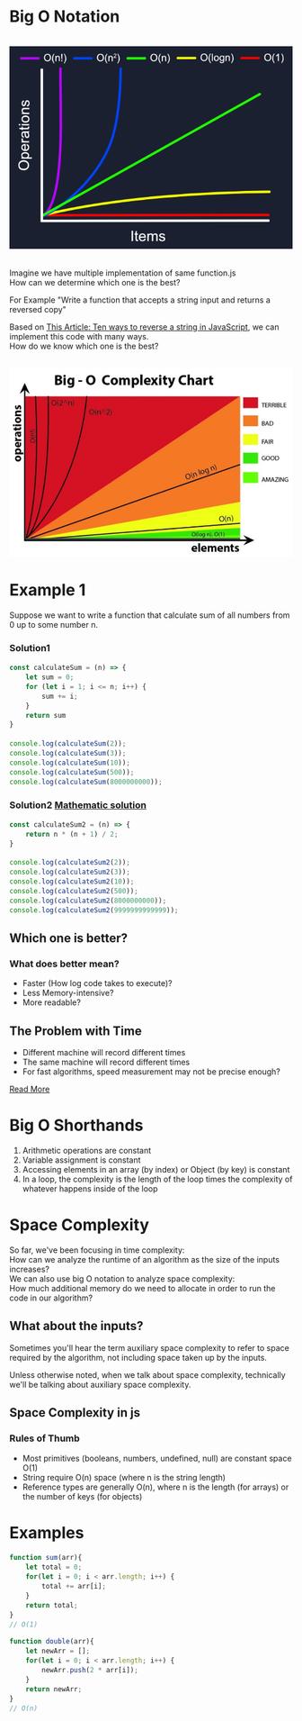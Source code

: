 # Big O Notation

<br>
<img src="images/o-complexity.png" />
<br>
<br>

Imagine we have multiple implementation of same function.js
<br>
How can we determine which one is the best?

For Example "Write a function that accepts a string input and returns a reversed copy"

Based on [This Article: Ten ways to reverse a string in JavaScript](https://eddmann.com/posts/ten-ways-to-reverse-a-string-in-javascript/), we can implement this code with many ways.
<br>
How do we know which one is the best?

<br>
<img src="images/BIG-o.jpeg" />
<br>

# Example 1
Suppose we want to write a function that calculate sum of all numbers from 0 up to some number n.

### Solution1
```JavaScript
const calculateSum = (n) => {
    let sum = 0;
    for (let i = 1; i <= n; i++) {
        sum += i;
    }
    return sum
}

console.log(calculateSum(2));
console.log(calculateSum(3));
console.log(calculateSum(10));
console.log(calculateSum(500));
console.log(calculateSum(8000000000));
```

### Solution2 [Mathematic solution](https://www.wikihow.com/Find-the-Sum-of-an-Arithmetic-Sequence)
```JavaScript
const calculateSum2 = (n) => {
    return n * (n + 1) / 2;
}

console.log(calculateSum2(2));
console.log(calculateSum2(3));
console.log(calculateSum2(10));
console.log(calculateSum2(500));
console.log(calculateSum2(8000000000));
console.log(calculateSum2(9999999999999));
```

## Which one is better?
### What does better mean?
<ul>
    <li>
        Faster (How log code takes to execute)?
    </li>
    <li>
        Less Memory-intensive?
    </li>
    <li>
        More readable?
    </li>
</ul>

## The Problem with Time

<ul>
    <li>
        Different machine will record different times
    </li>
    <li>
        The same machine will record different times
    </li>
    <li>
        For fast algorithms, speed measurement may not be precise enough? 
    </li>
</ul>

[Read More](https://www.freecodecamp.org/news/big-o-notation-why-it-matters-and-why-it-doesnt-1674cfa8a23c/)


# Big O Shorthands

<ol>
    <li>
        Arithmetic operations are constant
    </li>
    <li>
        Variable assignment is constant
    </li>
    <li>
        Accessing elements in an array (by index) or Object (by key) is constant
    </li>
    <li>
        In a loop, the complexity is the length of the loop times the complexity of whatever happens inside of the loop
    </li>
</ol>

 
# Space Complexity

So far, we've been focusing in time complexity:
<br>
How can we analyze the runtime of an algorithm as the size of the inputs increases?
<br>
We can also use big O notation to analyze space complexity: 
<br>
How much additional memory do we need to allocate in order to run the code in our algorithm?

## What about the inputs?
Sometimes you'll hear the term auxiliary space complexity to refer to space required by the algorithm, not including space taken up by the inputs.

Unless otherwise noted, when we talk about space complexity, technically we'll be talking about auxiliary space complexity.

## Space Complexity in js
### Rules of Thumb

<ul>
    <li>
        Most primitives (booleans, numbers, undefined, null) are constant space O(1)
    </li>
    <li>
       String require O(n) space (where n is the string length)
    </li>
    <li>
       Reference types are generally O(n), where n is the length (for arrays) or the number of keys (for objects)
    </li>
</ul>

# Examples

```JavaScript
function sum(arr){
    let total = 0;
    for(let i = 0; i < arr.length; i++) {
        total += arr[i];
    }
    return total;
}
// O(1)
```

```JavaScript
function double(arr){
    let newArr = [];
    for(let i = 0; i < arr.length; i++) {
        newArr.push(2 * arr[i]);
    }
    return newArr;
}
// O(n)
```

